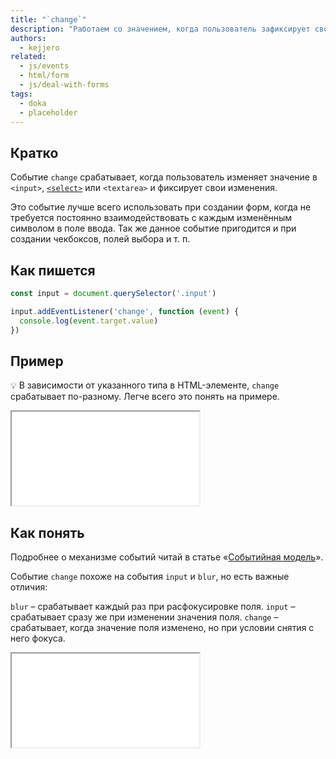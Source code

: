 ```yaml
---
title: "`change`"
description: "Работаем со значением, когда пользователь зафиксирует свои изменения."
authors:
  - kejjero
related:
  - js/events
  - html/form
  - js/deal-with-forms
tags:
  - doka
  - placeholder
---
```


## Кратко

Событие `change` срабатывает, когда пользователь изменяет значение в `<input>`, [`<select>`](/html/select/) или `<textarea>` и фиксирует свои изменения.

Это событие лучше всего использовать при создании форм, когда не требуется постоянно взаимодействовать с каждым изменённым символом в поле ввода. Так же данное событие пригодится и при создании чекбоксов, полей выбора и т. п.

## Как пишется

```js
const input = document.querySelector('.input')

input.addEventListener('change', function (event) {
  console.log(event.target.value)
})
```

## Пример

💡 В зависимости от указанного типа в HTML-элементе, `change` срабатывает по-разному. Легче всего это понять на примере.

<iframe title="Демонстрация работы события" src="demos/index"></iframe>

## Как понять

Подробнее о механизме событий читай в статье «[Событийная модель](/js/events)».

Событие `change` похоже на события `input` и `blur`, но есть важные отличия:

`blur` – срабатывает каждый раз при расфокусировке поля.
`input` – срабатывает сразу же при изменении значения поля.
`change` – срабатывает, когда значение поля изменено, но при условии снятия с него фокуса.

<iframe title="Различие между событиями blur, input и change" src="demos/compare"></iframe>
